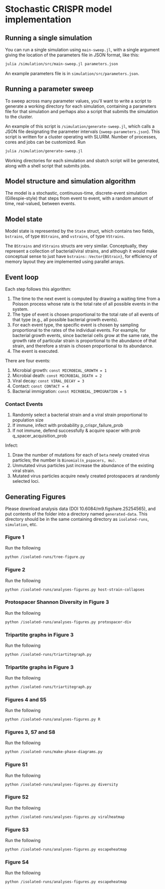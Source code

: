 # Stochastic CRISPR model implementation

## Running a single simulation

You can run a single simulation using `main-sweep.jl`, with a single argument giving the location of the parameters file in JSON format, like this:

```sh
julia /simulation/src/main-sweep.jl parameters.json
```
An example parameters file is in `simulation/src/parameters.json`.

## Running a parameter sweep

To sweep across many parameter values, you'll want to write a script to generate a working directory for each simulation, containing a parameters file for that simulation and perhaps also a script that submits the simulation to the cluster.

An example of this script is `/simulation/generate-sweep.jl`, which calls a JSON file designating the parameter intervals (`sweep-parameters.json`). This script is written for a cluster operating with SLURM. Number of processes, cores and jobs can be customized. Run
```sh
julia /simulation/generate-sweep.jl
```


Working directories for each simulation and sbatch script will be generated, along with a shell script that submits jobs.

## Model structure and simulation algorithm

The model is a stochastic, continuous-time, discrete-event simulation (Gillespie-style) that steps from event to event, with a random amount of time, real-valued, between events.

## Model state

Model state is represented by the `State` struct, which contains two fields, `bstrains`, of type `BStrains`, and `vstrains`, of type `VStrains`.

The `BStrains` and `VStrains` structs are very similar.
Conceptually, they represent a collection of bacterial/viral strains, and although it would make conceptual sense to just have `bstrains::Vector{BStrain}`, for efficiency of memory layout they are implemented using parallel arrays.

## Event loop

Each step follows this algorithm:

1. The time to the next event is computed by drawing a waiting time from a Poisson process whose rate is the total rate of all possible events in the system.
2. The type of event is chosen proportional to the total rate of all events of that type (e.g., all possible bacterial growth events).
3. For each event type, the specific event is chosen by sampling proportional to the rates of the individual events. For example, for bacterial growth events, since bacterial cells grow at the same rate, the growth rate of particular strain is proportional to the abundance of that strain, and therefore a strain is chosen proportional to its abundance.
4. The event is executed.

There are four events:

1. Microbial growth: `const MICROBIAL_GROWTH = 1`
2. Microbial death: `const MICROBIAL_DEATH = 2`
3. Viral decay: `const VIRAL_DECAY = 3`
4. Contact: `const CONTACT = 4`
4. Bacterial immigration: `const MICROBIAL_IMMIGRATION = 5`

### Contact Events

1. Randomly select a bacterial strain and a viral strain proportional to population size
2. If immune, infect with probability p_crispr_failure_prob
3. If not immune, defend successfully & acquire spacer with prob q_spacer_acquisition_prob

Infect:

1. Draw the number of mutations for each of `beta` newly created virus particles; the number is `Binomial(n_pspacers, mu)`.
2. Unmutated virus particles just increase the abundance of the existing viral strain.
3. Mutated virus particles acquire newly created protospacers at randomly selected loci.

## Generating Figures

Please download analysis data (DOI 10.6084/m9.figshare.25254565), and put contents of the folder into a directory named `generated-data`. This directory should be in the same containing directory as `isolated-runs`, `simulation`, etc.

### Figure 1
Run the following
```sh
python /isolated-runs/tree-figure.py
```

### Figure 2
Run the following
```sh
python /isolated-runs/analyses-figures.py host-strain-collapses
```

### Protospacer Shannon Diversity in Figure 3
Run the following
```sh
python /isolated-runs/analyses-figures.py protospacer-div
```

### Tripartite graphs in Figure 3
Run the following
```sh
python /isolated-runs/triartitegraph.py
```

### Tripartite graphs in Figure 3
Run the following
```sh
python /isolated-runs/triartitegraph.py
```

### Figures 4 and S5
Run the following
```sh
python /isolated-runs/analyses-figures.py R
```

### Figures 3, S7 and S8
Run the following
```sh
python /isolated-runs/make-phase-diagrams.py
```

### Figure S1
Run the following
```sh
python /isolated-runs/analyses-figures.py diversity
```

### Figure S2
Run the following
```sh
python /isolated-runs/analyses-figures.py viralheatmap
```

### Figure S3
Run the following
```sh
python /isolated-runs/analyses-figures.py escapeheatmap
```

### Figure S4
Run the following
```sh
python /isolated-runs/analyses-figures.py escapeheatmap
```
